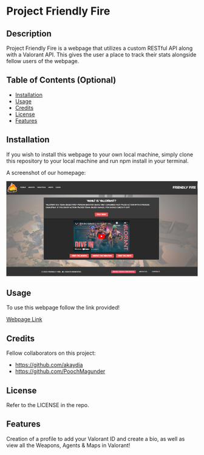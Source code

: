 # Project Friendly Fire

## Description

Project Friendly Fire is a webpage that utilizes a custom RESTful API along with a Valorant API. This gives the user a place to track their stats alongside fellow users of the webpage.

## Table of Contents (Optional)

- [Installation](#installation)
- [Usage](#usage)
- [Credits](#credits)
- [License](#license)
- [Features](#features)

## Installation

If you wish to install this webpage to your own local machine, simply clone this repository to your local machine and run npm install in your terminal.

A screenshot of our homepage:

![Friendly-Fire-Homepage](./public/assets/images/homepage-screenshot.png)

## Usage

To use this webpage follow the link provided!

[Webpage Link](https://project-friendly-fire.herokuapp.com/)

## Credits

Fellow collaborators on this project:

- https://github.com/akaydia
- https://github.com/PoochMagunder

## License

Refer to the LICENSE in the repo.

## Features

Creation of a profile to add your Valorant ID and create a bio, as well as view all the Weapons, Agents & Maps in Valorant!